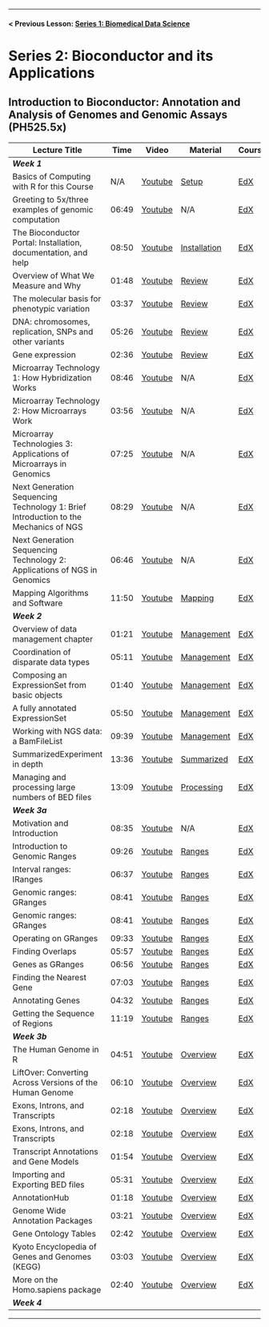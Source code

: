 -----------------------------------------
#### < Previous Lesson: [Series 1: Biomedical Data Science](/README.md)  

# Series 2: Bioconductor and its Applications  

## <a id="Module_5_Week_1">Introduction to Bioconductor: Annotation and Analysis of Genomes and Genomic Assays (PH525.5x)</a>  


| Lecture Title | Time | Video | Material | Course | 
|---|---|---|---|---|
|**_Week 1_**| | | | |
| Basics of Computing with R for this Course | N/A | [Youtube](https://youtu.be/XZGNMw68-rQ) | [Setup](http://www.bioconductor.org/biocLite.R) | [EdX](https://courses.edx.org/courses/course-v1:HarvardX+PH525.5x+2T2017/courseware/2273065cc0f649b69c1240a58f7ab080/4f4ee3876f2f45c184fab2a95b2a51b8/?child=first) |
| Greeting to 5x/three examples of genomic computation | 06:49 | [Youtube](https://www.youtube.com/watch?v=yobqXdAts14) | N/A | [EdX](https://courses.edx.org/courses/course-v1:HarvardX+PH525.5x+2T2017/courseware/2273065cc0f649b69c1240a58f7ab080/4f4ee3876f2f45c184fab2a95b2a51b8/?child=first) |
| The Bioconductor Portal: Installation, documentation, and help | 08:50 | [Youtube](https://youtu.be/XZGNMw68-rQ) | [Installation](http://genomicsclass.github.io/book/pages/installing_Bioconductor_finding_help.html) | [EdX](https://courses.edx.org/courses/course-v1:HarvardX+PH525.5x+2T2017/courseware/2273065cc0f649b69c1240a58f7ab080/4f4ee3876f2f45c184fab2a95b2a51b8/?child=first) | 
| Overview of What We Measure and Why | 01:48 | [Youtube](https://youtu.be/H06H22RMux8) | [Review](http://genomicsclass.github.io/book/pages/biointro.html) | [EdX](https://courses.edx.org/courses/course-v1:HarvardX+PH525.5x+2T2017/courseware/2273065cc0f649b69c1240a58f7ab080/fbb6152e29c743bd840cc81f5dda1593/?child=first) |
| The molecular basis for phenotypic variation | 03:37 | [Youtube](https://youtu.be/dFtvfzgYfq0) | [Review](http://genomicsclass.github.io/book/pages/biointro.html) | [EdX](https://courses.edx.org/courses/course-v1:HarvardX+PH525.5x+2T2017/courseware/2273065cc0f649b69c1240a58f7ab080/fbb6152e29c743bd840cc81f5dda1593/?child=first) |
| DNA: chromosomes, replication, SNPs and other variants | 05:26 |[Youtube](https://youtu.be/OPFWrC_KEGg) | [Review](http://genomicsclass.github.io/book/pages/biointro.html) | [EdX](https://courses.edx.org/courses/course-v1:HarvardX+PH525.5x+2T2017/courseware/2273065cc0f649b69c1240a58f7ab080/fbb6152e29c743bd840cc81f5dda1593/?child=first) |
| Gene expression | 02:36 | [Youtube](https://youtu.be/X_nKUGRKhlk) | [Review](http://genomicsclass.github.io/book/pages/biointro.html) | [EdX](https://courses.edx.org/courses/course-v1:HarvardX+PH525.5x+2T2017/courseware/2273065cc0f649b69c1240a58f7ab080/fbb6152e29c743bd840cc81f5dda1593/?child=first) |
| Microarray Technology 1: How Hybridization Works | 08:46 | [Youtube](https://youtu.be/vj3vgkf5rTE) | N/A | [EdX](https://courses.edx.org/courses/course-v1:HarvardX+PH525.5x+2T2017/courseware/2273065cc0f649b69c1240a58f7ab080/ef7a44daa3494861b769577ac7f91da1/?child=first)
| Microarray Technology 2: How Microarrays Work | 03:56 | [Youtube](https://youtu.be/pdr6aVFciiM) | N/A | [EdX](https://courses.edx.org/courses/course-v1:HarvardX+PH525.5x+2T2017/courseware/2273065cc0f649b69c1240a58f7ab080/ef7a44daa3494861b769577ac7f91da1/?child=first) |
| Microarray Technologies 3: Applications of Microarrays in Genomics | 07:25 | [Youtube](https://youtu.be/AXoPsY6kyZM) | N/A | [EdX](https://courses.edx.org/courses/course-v1:HarvardX+PH525.5x+2T2017/courseware/2273065cc0f649b69c1240a58f7ab080/ef7a44daa3494861b769577ac7f91da1/?child=first) |
| Next Generation Sequencing Technology 1: Brief Introduction to the Mechanics of NGS | 08:29 | [Youtube](https://youtu.be/jQuShWX0ERU) | N/A | [EdX](https://courses.edx.org/courses/course-v1:HarvardX+PH525.5x+2T2017/courseware/2273065cc0f649b69c1240a58f7ab080/8ae8a72e65ee4ef88d035cf15825debe/?child=first) |
| Next Generation Sequencing Technology 2: Applications of NGS in Genomics | 06:46 | [Youtube](https://youtu.be/89KFBHER5cM) | N/A| [EdX](https://courses.edx.org/courses/course-v1:HarvardX+PH525.5x+2T2017/courseware/2273065cc0f649b69c1240a58f7ab080/8ae8a72e65ee4ef88d035cf15825debe/?child=first) |
| Mapping Algorithms and Software | 11:50 | [Youtube](https://youtu.be/n7gbw4DjE9o) | [Mapping](http://genomicsclass.github.io/book/pages/bioc1_align.html) | [EdX](https://courses.edx.org/courses/course-v1:HarvardX+PH525.5x+2T2017/courseware/2273065cc0f649b69c1240a58f7ab080/8ae8a72e65ee4ef88d035cf15825debe/?child=first) |
|**_Week 2_**| | | | |
| Overview of data management chapter | 01:21 | [Youtube](https://youtu.be/EU50RNrciFg) | [Management](http://genomicsclass.github.io/book/pages/bioc1_mgt_gsd.html) | [EdX](https://courses.edx.org/courses/course-v1:HarvardX+PH525.5x+2T2017/courseware/4b1c7c1d7cfd4b01bc6c2b34a1873627/722a28bad5a844bfa6a6e951f505c96c/?child=last) |
| Coordination of disparate data types | 05:11 | [Youtube](https://youtu.be/2n8m33Dph4c) | [Management](http://genomicsclass.github.io/book/pages/bioc1_mgt_gsd.html) | [EdX](https://courses.edx.org/courses/course-v1:HarvardX+PH525.5x+2T2017/courseware/4b1c7c1d7cfd4b01bc6c2b34a1873627/722a28bad5a844bfa6a6e951f505c96c/?child=last) |
| Composing an ExpressionSet from basic objects | 01:40 | [Youtube](https://youtu.be/f5OewG5xawM) | [Management](http://genomicsclass.github.io/book/pages/bioc1_mgt_gsd.html) | [EdX](https://courses.edx.org/courses/course-v1:HarvardX+PH525.5x+2T2017/courseware/4b1c7c1d7cfd4b01bc6c2b34a1873627/722a28bad5a844bfa6a6e951f505c96c/?child=last) |
| A fully annotated ExpressionSet | 05:50 | [Youtube](https://youtu.be/0XGd66R4xYg) | [Management](http://genomicsclass.github.io/book/pages/bioc1_mgt_gsd.html) | [EdX](https://courses.edx.org/courses/course-v1:HarvardX+PH525.5x+2T2017/courseware/4b1c7c1d7cfd4b01bc6c2b34a1873627/722a28bad5a844bfa6a6e951f505c96c/?child=last) |
| Working with NGS data: a BamFileList | 09:39 | [Youtube](https://youtu.be/cWPr871dp7Q) | [Management](http://genomicsclass.github.io/book/pages/bioc1_mgt_gsd.html) | [EdX](https://courses.edx.org/courses/course-v1:HarvardX+PH525.5x+2T2017/courseware/4b1c7c1d7cfd4b01bc6c2b34a1873627/722a28bad5a844bfa6a6e951f505c96c/?child=last) | 
| SummarizedExperiment in depth | 13:36 | [Youtube](https://youtu.be/rjuvzHlaqbM) | [Summarized](http://genomicsclass.github.io/book/pages/bioc1_summex.html) | [EdX](https://courses.edx.org/courses/course-v1:HarvardX+PH525.5x+2T2017/courseware/4b1c7c1d7cfd4b01bc6c2b34a1873627/722a28bad5a844bfa6a6e951f505c96c/?child=last) | 
| Managing and processing large numbers of BED files | 13:09 | [Youtube](https://youtu.be/lfyHX7EYpNg) | [Processing](http://genomicsclass.github.io/book/pages/bioc1_multibed.html) | [EdX](https://courses.edx.org/courses/course-v1:HarvardX+PH525.5x+2T2017/courseware/4b1c7c1d7cfd4b01bc6c2b34a1873627/722a28bad5a844bfa6a6e951f505c96c/?child=last) | 
|**_Week 3a_**| | | | |
| Motivation and Introduction | 08:35 | [Youtube](https://youtu.be/XhEk_5Uz5OI) | N/A | [EdX](https://courses.edx.org/courses/course-v1:HarvardX+PH525.5x+2T2017/courseware/dbd8c42a657c495499813074c75a59f4/f8d21189840c46c38f3e658574c50d63/?child=first) |
| Introduction to Genomic Ranges | 09:26 | [Youtube](https://youtu.be/27TkhfqDydE) | [Ranges](http://genomicsclass.github.io/book/pages/bioc1_igranges.html) | [EdX](https://courses.edx.org/courses/course-v1:HarvardX+PH525.5x+2T2017/courseware/dbd8c42a657c495499813074c75a59f4/f8d21189840c46c38f3e658574c50d63/?child=first) | 
| Interval ranges: IRanges | 06:37 | [Youtube](https://youtu.be/UuS-IRGW-fE) | [Ranges](http://genomicsclass.github.io/book/pages/bioc1_igranges.html) | [EdX](https://courses.edx.org/courses/course-v1:HarvardX+PH525.5x+2T2017/courseware/dbd8c42a657c495499813074c75a59f4/f8d21189840c46c38f3e658574c50d63/?child=first) | 
| Genomic ranges: GRanges | 08:41 | [Youtube](https://youtu.be/CotroQf5hvg) | [Ranges](http://genomicsclass.github.io/book/pages/bioc1_igranges.html) | [EdX](https://courses.edx.org/courses/course-v1:HarvardX+PH525.5x+2T2017/courseware/dbd8c42a657c495499813074c75a59f4/f8d21189840c46c38f3e658574c50d63/?child=first) | 
| Genomic ranges: GRanges | 08:41 | [Youtube](https://youtu.be/CotroQf5hvg) | [Ranges](http://genomicsclass.github.io/book/pages/bioc1_igranges.html) | [EdX](https://courses.edx.org/courses/course-v1:HarvardX+PH525.5x+2T2017/courseware/dbd8c42a657c495499813074c75a59f4/f8d21189840c46c38f3e658574c50d63/?child=first) | 
| Operating on GRanges | 09:33 | [Youtube](https://youtu.be/I-HCkOg39MI) | [Ranges](http://genomicsclass.github.io/book/pages/bioc1_igranges.html) | [EdX](https://courses.edx.org/courses/course-v1:HarvardX+PH525.5x+2T2017/courseware/dbd8c42a657c495499813074c75a59f4/f8d21189840c46c38f3e658574c50d63/?child=first) | 
| Finding Overlaps | 05:57 | [Youtube](https://youtu.be/I-HCkOg39MI) | [Ranges](http://genomicsclass.github.io/book/pages/bioc1_igranges.html) | [EdX](https://courses.edx.org/courses/course-v1:HarvardX+PH525.5x+2T2017/courseware/dbd8c42a657c495499813074c75a59f4/f8d21189840c46c38f3e658574c50d63/?child=first) | 
| Genes as GRanges | 06:56 | [Youtube](https://youtu.be/z6bg-snkUNs) | [Ranges](http://genomicsclass.github.io/book/pages/bioc1_igranges.html) | [EdX](https://courses.edx.org/courses/course-v1:HarvardX+PH525.5x+2T2017/courseware/dbd8c42a657c495499813074c75a59f4/f8d21189840c46c38f3e658574c50d63/?child=first) | 
| Finding the Nearest Gene | 07:03 | [Youtube](https://youtu.be/KflE8sObeMw) | [Ranges](http://genomicsclass.github.io/book/pages/bioc1_igranges.html) | [EdX](https://courses.edx.org/courses/course-v1:HarvardX+PH525.5x+2T2017/courseware/dbd8c42a657c495499813074c75a59f4/f8d21189840c46c38f3e658574c50d63/?child=first) | 
| Annotating Genes | 04:32 | [Youtube](https://youtu.be/OEyoDzED8Ck) | [Ranges](http://genomicsclass.github.io/book/pages/bioc1_igranges.html) | [EdX](https://courses.edx.org/courses/course-v1:HarvardX+PH525.5x+2T2017/courseware/dbd8c42a657c495499813074c75a59f4/f8d21189840c46c38f3e658574c50d63/?child=first) | 
| Getting the Sequence of Regions | 11:19 | [Youtube](https://youtu.be/twDnpOUQARg) | [Ranges](http://genomicsclass.github.io/book/pages/bioc1_igranges.html) | [EdX](https://courses.edx.org/courses/course-v1:HarvardX+PH525.5x+2T2017/courseware/dbd8c42a657c495499813074c75a59f4/f8d21189840c46c38f3e658574c50d63/?child=first) | 
|**_Week 3b_**| | | | |
| The Human Genome in R | 04:51 | [Youtube](https://youtu.be/VtGdQBq1ZDw) | [Overview](http://genomicsclass.github.io/book/pages/bioc1_annoOverview.html) | [EdX](https://courses.edx.org/courses/course-v1:HarvardX+PH525.5x+2T2017/courseware/dbd8c42a657c495499813074c75a59f4/53c5ed6c5fcb4032bbb138175c36aea4/?child=first) | 
| LiftOver: Converting Across Versions of the Human Genome | 06:10 | [Youtube](https://youtu.be/chzxzzlf3Vg) | [Overview](http://genomicsclass.github.io/book/pages/bioc1_annoOverview.html) | [EdX](https://courses.edx.org/courses/course-v1:HarvardX+PH525.5x+2T2017/courseware/dbd8c42a657c495499813074c75a59f4/53c5ed6c5fcb4032bbb138175c36aea4/?child=first) | 
| Exons, Introns, and Transcripts | 02:18 | [Youtube](https://youtu.be/bgLVNfeeETM) | [Overview](http://genomicsclass.github.io/book/pages/bioc1_annoOverview.html) | [EdX](https://courses.edx.org/courses/course-v1:HarvardX+PH525.5x+2T2017/courseware/dbd8c42a657c495499813074c75a59f4/53c5ed6c5fcb4032bbb138175c36aea4/?child=first) | 
| Exons, Introns, and Transcripts | 02:18 | [Youtube](https://youtu.be/bgLVNfeeETM) | [Overview](http://genomicsclass.github.io/book/pages/bioc1_annoOverview.html) | [EdX](https://courses.edx.org/courses/course-v1:HarvardX+PH525.5x+2T2017/courseware/dbd8c42a657c495499813074c75a59f4/53c5ed6c5fcb4032bbb138175c36aea4/?child=first) | 
| Transcript Annotations and Gene Models | 01:54 | [Youtube](https://youtu.be/RIO9nAtkuc0) | [Overview](http://genomicsclass.github.io/book/pages/bioc1_annoOverview.html) | [EdX](https://courses.edx.org/courses/course-v1:HarvardX+PH525.5x+2T2017/courseware/dbd8c42a657c495499813074c75a59f4/53c5ed6c5fcb4032bbb138175c36aea4/?child=first) | 
| Importing and Exporting BED files | 05:31 | [Youtube](https://youtu.be/UbbPkK_z96s) | [Overview](http://genomicsclass.github.io/book/pages/bioc1_annoOverview.html) | [EdX](https://courses.edx.org/courses/course-v1:HarvardX+PH525.5x+2T2017/courseware/dbd8c42a657c495499813074c75a59f4/53c5ed6c5fcb4032bbb138175c36aea4/?child=first) |
| AnnotationHub | 01:18 | [Youtube](https://youtu.be/MbNeRtlRKOk) | [Overview](http://genomicsclass.github.io/book/pages/bioc1_annoOverview.html) | [EdX](https://courses.edx.org/courses/course-v1:HarvardX+PH525.5x+2T2017/courseware/dbd8c42a657c495499813074c75a59f4/53c5ed6c5fcb4032bbb138175c36aea4/?child=first) |
| Genome Wide Annotation Packages | 03:21 | [Youtube](https://youtu.be/inINBG4nRTY) | [Overview](http://genomicsclass.github.io/book/pages/bioc1_annoOverview.html) | [EdX](https://courses.edx.org/courses/course-v1:HarvardX+PH525.5x+2T2017/courseware/dbd8c42a657c495499813074c75a59f4/53c5ed6c5fcb4032bbb138175c36aea4/?child=first) |
| Gene Ontology Tables | 02:42 | [Youtube](https://youtu.be/PvCArWGvnOg) | [Overview](http://genomicsclass.github.io/book/pages/bioc1_annoOverview.html) | [EdX](https://courses.edx.org/courses/course-v1:HarvardX+PH525.5x+2T2017/courseware/dbd8c42a657c495499813074c75a59f4/53c5ed6c5fcb4032bbb138175c36aea4/?child=first) |
| Kyoto Encyclopedia of Genes and Genomes (KEGG) | 03:03 | [Youtube](https://youtu.be/tJPJpbkGjaI) | [Overview](http://genomicsclass.github.io/book/pages/bioc1_annoOverview.html) | [EdX](https://courses.edx.org/courses/course-v1:HarvardX+PH525.5x+2T2017/courseware/dbd8c42a657c495499813074c75a59f4/53c5ed6c5fcb4032bbb138175c36aea4/?child=first) |
| More on the Homo.sapiens package | 02:40 | [Youtube](https://youtu.be/iQMMTrVhsgE) | [Overview](http://genomicsclass.github.io/book/pages/bioc1_annoOverview.html) | [EdX](https://courses.edx.org/courses/course-v1:HarvardX+PH525.5x+2T2017/courseware/dbd8c42a657c495499813074c75a59f4/53c5ed6c5fcb4032bbb138175c36aea4/?child=first) |
|**_Week 4_**| | | | |

 --------- 


